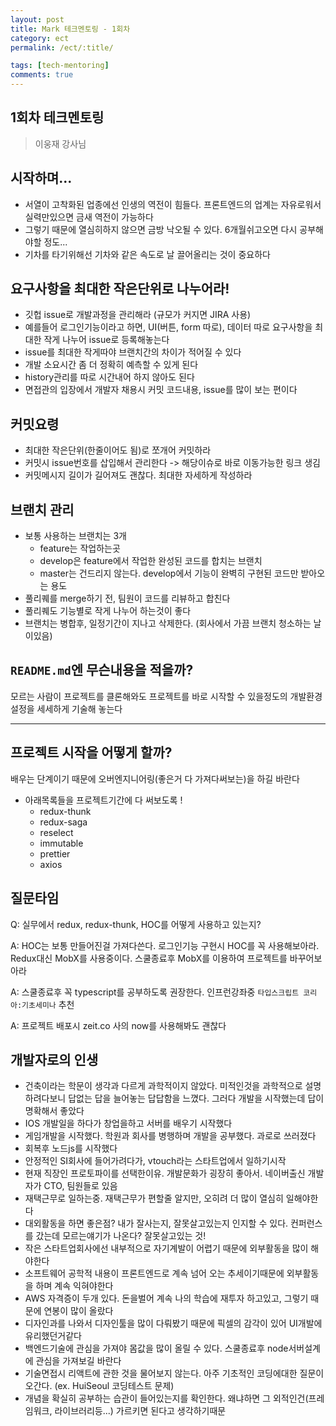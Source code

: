 ```yaml
---
layout: post
title: Mark 테크멘토링 - 1회차
category: ect
permalink: /ect/:title/

tags: [tech-mentoring]
comments: true
---
```


## 1회차 테크멘토링

>이웅재 강사님

## 시작하며...
* 서열이 고착화된 업종에선 인생의 역전이 힘들다. 프론트엔드의 업계는 자유로워서 실력만있으면 금새 역전이 가능하다
* 그렇기 때문에 열심히하지 않으면 금방 낙오될 수 있다. 6개월쉬고오면 다시 공부해야할 정도...
* 기차를 타기위해선 기차와 같은 속도로 날 끌어올리는 것이 중요하다

## 요구사항을 최대한 작은단위로 나누어라!
* 깃헙 issue로 개발과정을 관리해라 (규모가 커지면 JIRA 사용)
* 예를들어 로그인기능이라고 하면, UI(버튼, form 따로), 데이터 따로 요구사항을 최대한 작게 나누어 issue로 등록해놓는다
* issue를 최대한 작게따야 브랜치간의 차이가 적어질 수 있다
* 개발 소요시간 좀 더 정확히 예측할 수 있게 된다
* history관리를 따로 시간내어 하지 않아도 된다
* 면접관의 입장에서 개발자 채용시 커밋 코드내용, issue를 많이 보는 편이다

## 커밋요령
* 최대한 작은단위(한줄이어도 됨)로 쪼개어 커밋하라
* 커밋시 issue번호를 삽입해서 관리한다 -> 해당이슈로 바로 이동가능한 링크 생김
* 커밋메시지 길이가 길어져도 괜찮다. 최대한 자세하게 작성하라

## 브랜치 관리
* 보통 사용하는 브랜치는 3개
  * feature는 작업하는곳
  * develop은 feature에서 작업한 완성된 코드를 합치는 브랜치
  * master는 건드리지 않는다. develop에서 기능이 완벽히 구현된 코드만 받아오는 용도
* 풀리퀘를 merge하기 전, 팀원이 코드를 리뷰하고 합친다
* 풀리퀘도 기능별로 작게 나누어 하는것이 좋다
* 브랜치는 병합후, 일정기간이 지나고 삭제한다. (회사에서 가끔 브랜치 청소하는 날이있음)

## `README.md`엔 무슨내용을 적을까?
모르는 사람이 프로젝트를 클론해와도 프로젝트를 바로 시작할 수 있을정도의 개발환경 설정을 세세하게 기술해 놓는다

---

## 프로젝트 시작을 어떻게 할까?

배우는 단계이기 때문에 오버엔지니어링(좋은거 다 가져다써보는)을 하길 바란다

* 아래목록들을 프로젝트기간에 다 써보도록 !
  * redux-thunk
  * redux-saga
  * reselect
  * immutable
  * prettier
  * axios

## 질문타임
Q: 실무에서 redux, redux-thunk, HOC를 어떻게 사용하고 있는지?

A: HOC는 보통 만들어진걸 가져다쓴다. 로그인기능 구현시 HOC를 꼭 사용해보아라. Redux대신 MobX를 사용중이다. 스쿨종료후 MobX를 이용하여 프로젝트를 바꾸어보아라

A: 스쿨종료후 꼭 typescript를 공부하도록 권장한다. 인프런강좌중 `타입스크립트 코리아:기초세미나` 추천

A: 프로젝트 배포시 zeit.co 사의 now를 사용해봐도 괜찮다

## 개발자로의 인생
* 건축이라는 학문이 생각과 다르게 과학적이지 않았다. 미적인것을 과학적으로 설명하려다보니 답없는 답을 늘어놓는 답답함을 느꼈다. 그러다 개발을 시작했는데 답이 명확해서 좋았다
* IOS 개발일을 하다가 창업을하고 서버를 배우기 시작했다
* 게임개발을 시작했다. 학원과 회사를 병행하며 개발을 공부했다. 과로로 쓰러졌다
* 회복후 노드js를 시작했다
* 안정적인 SI회사에 들어가려다가, vtouch라는 스타트업에서 일하기시작
* 현재 직장인 프로토파이를 선택한이유. 개발문화가 굉장히 좋아서. 네이버출신 개발자가 CTO, 팀원들로 있음
* 재택근무로 일하는중. 재택근무가 편할줄 알지만, 오히려 더 많이 열심히 일해야한다
* 대외활동을 하면 좋은점? 내가 잘사는지, 잘못살고있는지 인지할 수 있다. 컨퍼런스를 갔는데 모르는얘기가 나온다? 잘못살고있는 것!
* 작은 스타트업회사에선 내부적으로 자기계발이 어렵기 때문에 외부활동을 많이 해야한다
* 소프트웨어 공학적 내용이 프론트엔드로 계속 넘어 오는 추세이기때문에 외부활동을 하며 계속 익혀야한다
* AWS 자격증이 두개 있다. 돈을벌어 계속 나의 학습에 재투자 하고있고, 그렇기 때문에 연봉이 많이 올랐다
* 디자인과를 나와서 디자인툴을 많이 다뤄봤기 때문에 픽셀의 감각이 있어 UI개발에 유리했던거같다
* 백엔드기술에 관심을 가져야 몸값을 많이 올릴 수 있다. 스쿨종료후 node서버설계에 관심을 가져보길 바란다
* 기술면접시 리액트에 관한 것을 물어보지 않는다. 아주 기초적인 코딩에대한 질문이 오간다. (ex. HuiSeoul 코딩테스트 문제)
* 개념을 확실히 공부하는 습관이 들어있는지를 확인한다. 왜냐하면 그 외적인건(프레임워크, 라이브러리등...) 가르키면 된다고 생각하기때문
